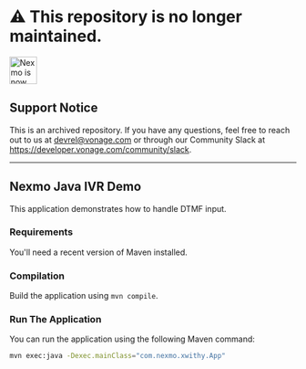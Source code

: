 # ⚠️ This repository is no longer maintained.

<img src="https://developer.nexmo.com/assets/images/Vonage_Nexmo.svg" height="48px" alt="Nexmo is now known as Vonage" />

## Support Notice
This is an archived repository. If you have any questions, feel free to reach out to us at devrel@vonage.com or through our Community Slack at https://developer.vonage.com/community/slack.

<hr />

## Nexmo Java IVR Demo

This application demonstrates how to handle DTMF input.

### Requirements

You'll need a recent version of Maven installed.

### Compilation

Build the application using `mvn compile`.

### Run The Application

You can run the application using the following Maven command:

```bash
mvn exec:java -Dexec.mainClass="com.nexmo.xwithy.App"
```
